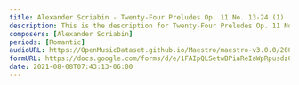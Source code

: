 ```yaml
---
title: Alexander Scriabin - Twenty-Four Preludes Op. 11 No. 13-24 (1)
description: This is the description for Twenty-Four Preludes Op. 11 No. 13-24 by Alexander Scriabin
composers: [Alexander Scriabin]
periods: [Romantic]
audioURL: https://OpenMusicDataset.github.io/Maestro/maestro-v3.0.0/2004/MIDI-Unprocessed_XP_21_R1_2004_01_ORIG_MID--AUDIO_21_R1_2004_01_Track01_wav.midi
formURL: https://docs.google.com/forms/d/e/1FAIpQLSetwBPiaReIaWpRpusdz0td3n4Kl5taiozf2fHFgBwRh_CsCQ/viewform
date: 2021-08-08T07:43:13-06:00
---
```

